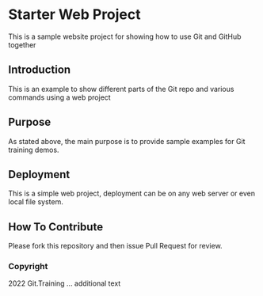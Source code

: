 # Starter Web Project

This is a sample website project for showing how to use Git and GitHub together

## Introduction

This is an example to show different parts of the Git repo and various commands using a web project

## Purpose

As stated above, the main purpose is to provide sample examples for Git training demos.

## Deployment

This is a simple web project, deployment can be on any web server or even local file system.

## How To Contribute

Please fork this repository and then issue Pull Request for review.

### Copyright

2022 Git.Training ... additional text